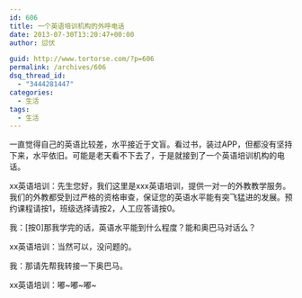 ```yaml
---
id: 606
title: 一个英语培训机构的外呼电话
date: 2013-07-30T13:20:47+00:00
author: 愆伏

guid: http://www.tortorse.com/?p=606
permalink: /archives/606
dsq_thread_id:
  - "3444281447"
categories:
  - 生活
tags:
  - 生活
---
```

一直觉得自己的英语比较差，水平接近于文盲。看过书，装过APP，但都没有坚持下来，水平依旧。可能是老天看不下去了，于是就接到了一个英语培训机构的电话。

xx英语培训：先生您好，我们这里是xxx英语培训，提供一对一的外教教学服务。我们的外教都受到过严格的资格审查，保证您的英语水平能有突飞猛进的发展。预约课程请按1，班级选择请按2，人工应答请按0。
  
我：[按0]那我学完的话，英语水平能到什么程度？能和奥巴马对话么？
  
xx英语培训：当然可以，没问题的。
  
我：那请先帮我转接一下奥巴马。
  
xx英语培训：嘟~嘟~嘟~